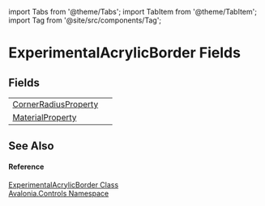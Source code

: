 import Tabs from '@theme/Tabs'; 
import TabItem from '@theme/TabItem'; 
import Tag from '@site/src/components/Tag'; 

# ExperimentalAcrylicBorder Fields




## Fields
<table>
<tr>
<td><a href="F_Avalonia_Controls_ExperimentalAcrylicBorder_CornerRadiusProperty">CornerRadiusProperty</a></td>
<td> </td>
</tr>
<tr>
<td><a href="F_Avalonia_Controls_ExperimentalAcrylicBorder_MaterialProperty">MaterialProperty</a></td>
<td> </td>
</tr>
</table>

## See Also


#### Reference
<a href="T_Avalonia_Controls_ExperimentalAcrylicBorder">ExperimentalAcrylicBorder Class</a>  
<a href="N_Avalonia_Controls">Avalonia.Controls Namespace</a>  
